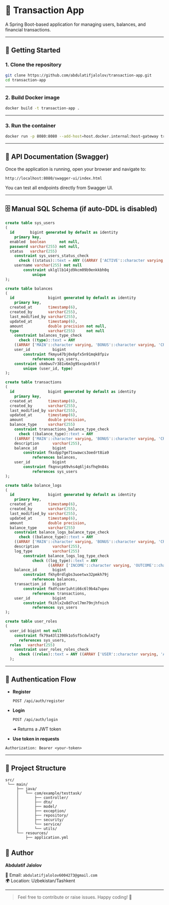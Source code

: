 
# 💸 Transaction App

A Spring Boot-based application for managing users, balances, and financial transactions.

---

## 🚀 Getting Started

### 1. Clone the repository

```bash
git clone https://github.com/abdulatifjalolov/transaction-app.git
cd transaction-app
```

---

### 2. Build Docker image

```bash
docker build -t transaction-app .
```

---

### 3. Run the container

```bash
docker run -p 8080:8080 --add-host=host.docker.internal:host-gateway transaction-app
```
---

## 📖 API Documentation (Swagger)

Once the application is running, open your browser and navigate to:

```
http://localhost:8080/swagger-ui/index.html
```

You can test all endpoints directly from Swagger UI.

---

## 🗄️ Manual SQL Schema (if auto-DDL is disabled)

```sql
create table sys_users
(
  id       bigint generated by default as identity
    primary key,
  enabled  boolean      not null,
  password varchar(255) not null,
  status   varchar(255)
    constraint sys_users_status_check
      check ((status)::text = ANY ((ARRAY ['ACTIVE'::character varying, 'INACTIVE'::character varying])::text[])),
    username varchar(255) not null
        constraint uklgllb14jd9kcm09b9enkkbh0q
            unique
);

create table balances
(
  id               bigint generated by default as identity
    primary key,
  created_at       timestamp(6),
  created_by       varchar(255),
  last_modified_by varchar(255),
  updated_at       timestamp(6),
  amount           double precision not null,
  type             varchar(255)     not null
    constraint balances_type_check
      check ((type)::text = ANY
    ((ARRAY ['MAIN'::character varying, 'BONUS'::character varying, 'CREDIT'::character varying])::text[])),
    user_id          bigint
        constraint fkmyu47bj0x6pfx5n91mqk8fpiv
            references sys_users,
    constraint ukmbwu7r381v6m3g95xspxbtblf
        unique (user_id, type)
);

create table transactions
(
  id               bigint generated by default as identity
    primary key,
  created_at       timestamp(6),
  created_by       varchar(255),
  last_modified_by varchar(255),
  updated_at       timestamp(6),
  amount           double precision,
  balance_type     varchar(255)
    constraint transactions_balance_type_check
      check ((balance_type)::text = ANY
    ((ARRAY ['MAIN'::character varying, 'BONUS'::character varying, 'CREDIT'::character varying])::text[])),
    description      varchar(255),
    balance_id       bigint
        constraint fksdpp7ge71swawcs3oedrt8ia9
            references balances,
    user_id          bigint
        constraint fkqnvcp69vhs4q6lj4sfhq9n84s
            references sys_users
);

create table balance_logs
(
  id               bigint generated by default as identity
    primary key,
  created_at       timestamp(6),
  created_by       varchar(255),
  last_modified_by varchar(255),
  updated_at       timestamp(6),
  amount           double precision,
  balance_type     varchar(255)
    constraint balance_logs_balance_type_check
      check ((balance_type)::text = ANY
    ((ARRAY ['MAIN'::character varying, 'BONUS'::character varying, 'CREDIT'::character varying])::text[])),
    description      varchar(255),
    log_type         varchar(255)
        constraint balance_logs_log_type_check
            check ((log_type)::text = ANY
                   ((ARRAY ['INCOME'::character varying, 'OUTCOME'::character varying])::text[])),
    balance_id       bigint
        constraint fkhy0rdlgbs3uoetwx32pmkh79j
            references balances,
    transaction_id   bigint
        constraint fkdfcsmr1uhti66c6l9b4a7xpeu
            references transactions,
    user_id          bigint
        constraint fkihlx2x8d7cel7mn79njhfnich
            references sys_users
);

create table user_roles
(
  user_id bigint not null
    constraint fk79a43l1398k1o5sf5cdwlm2fy
      references sys_users,
  roles   varchar(255)
    constraint user_roles_roles_check
      check ((roles)::text = ANY ((ARRAY ['USER'::character varying, 'ADMIN'::character varying])::text[]))
  );

```

---

## 🔐 Authentication Flow

- **Register**

  `POST /api/auth/register`

- **Login**

  `POST /api/auth/login`

  ➜ Returns a JWT token

- **Use token in requests**

```http
Authorization: Bearer <your-token>
```

---

## 📂 Project Structure

```
src/
 └── main/
     ├── java/
     │   └── com/example/testtask/
     │       ├── controller/
     │       ├── dto/
     │       ├── model/
     │       ├── exception/
     │       ├── repository/
     │       ├── security/
     │       └── service/
     │       └── utils/
     └── resources/
         ├── application.yml
```

## 👤 Author

**Abdulatif Jalolov**

📧 Email: `abdulatifjalolov6004273@gmail.com`  
🌍 Location: Uzbekistan/Tashkent

---

> Feel free to contribute or raise issues. Happy coding! 🚀
